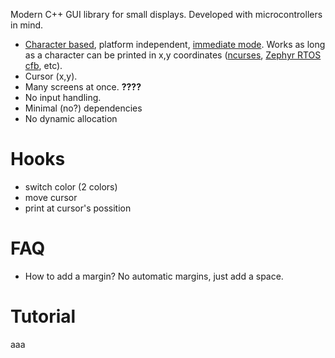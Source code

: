 Modern C++ GUI library for small displays. Developed with microcontrollers in mind.

* [Character based](https://en.wikipedia.org/wiki/Box-drawing_character), platform independent, [immediate mode](https://en.wikipedia.org/wiki/Immediate_mode_(computer_graphics)). Works as long as a character can be printed in x,y coordinates ([ncurses](https://tldp.org/HOWTO/NCURSES-Programming-HOWTO/index.html), [Zephyr RTOS cfb](https://docs.zephyrproject.org/latest/reference/display/index.html), etc).
* Cursor (x,y).
* Many screens at once. **????**
* No input handling.
* Minimal (no?) dependencies
* No dynamic allocation

# Hooks
* switch color (2 colors)
* move cursor
* print at cursor's possition

# FAQ
* How to add a margin? No automatic margins, just add a space.

# Tutorial
aaa
